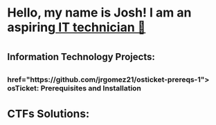 <h1> Hello, my name is Josh! I am an aspiring<a href="https://www.linkedin.com/in/jgomez2126"> IT technician 👋</a> <h1>


<h2> Information Technology Projects: <h2>

<h3> href="https://github.com/jrgomez21/osticket-prereqs-1"> osTicket: Prerequisites and Installation </a> <h/3>


<h2> CTFs Solutions: <h2>


